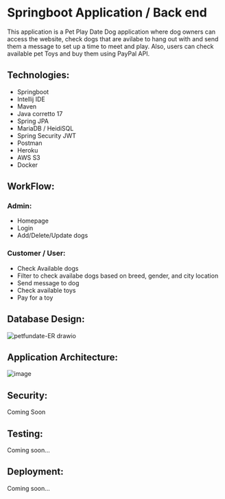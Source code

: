 # Springboot Application / Back end

This application is a Pet Play Date Dog application where dog owners can access the website, check dogs that are avilabe to hang out with and send them a message to set up a time to meet and play. Also, users can check available pet Toys and buy them using PayPal API. 

## Technologies:

* Springboot
* Intellij IDE
* Maven
* Java corretto 17
* Spring JPA
* MariaDB / HeidiSQL
* Spring Security JWT
* Postman
* Heroku
* AWS S3
* Docker

## WorkFlow:

### Admin:
* Homepage
* Login 
* Add/Delete/Update dogs

### Customer / User:
* Check Available dogs
* Filter to check availabe dogs based on breed, gender, and city location
* Send message to dog
* Check available toys
* Pay for a toy

## Database Design:

![petfundate-ER drawio](https://user-images.githubusercontent.com/56841959/177400360-8bf0b619-d9a7-423d-8554-e99470172e83.png)

## Application Architecture:

![image](https://user-images.githubusercontent.com/56841959/177400969-3d6bf54d-ad83-4c35-b11d-7b4fa86ee927.png)


## Security:
Coming Soon

## Testing:
Coming soon...

## Deployment:
Coming soon...


